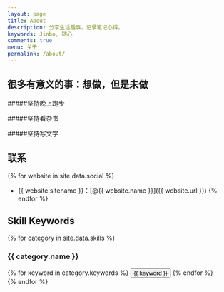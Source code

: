 ```yaml
---
layout: page
title: About
description: 分享生活趣事，记录笔记心得。
keywords: Jinbo, 随心
comments: true
menu: 关于
permalink: /about/
---
```

## 很多有意义的事：想做，但是未做

#####坚持晚上跑步

#####坚持看杂书

#####坚持写文字

## 联系

{% for website in site.data.social %}
* {{ website.sitename }}：[@{{ website.name }}]({{ website.url }})
{% endfor %}

## Skill Keywords

{% for category in site.data.skills %}
### {{ category.name }}
<div class="btn-inline">
{% for keyword in category.keywords %}
<button class="btn btn-outline" type="button">{{ keyword }}</button>
{% endfor %}
</div>
{% endfor %}
